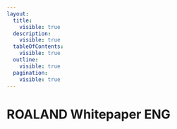 ```yaml
---
layout:
  title:
    visible: true
  description:
    visible: true
  tableOfContents:
    visible: true
  outline:
    visible: true
  pagination:
    visible: true
---
```


# ROALAND Whitepaper ENG

<figure><img src="../.gitbook/assets/whitepaper_eng/ROALAND_Whitepaper_ENG_page-0001.jpg" alt=""><figcaption></figcaption></figure>

<figure><img src="../.gitbook/assets/whitepaper_eng/ROALAND_Whitepaper_ENG_page-0002.jpg" alt=""><figcaption></figcaption></figure>

<figure><img src="../.gitbook/assets/whitepaper_eng/ROALAND_Whitepaper_ENG_page-0003.jpg" alt=""><figcaption></figcaption></figure>

<figure><img src="../.gitbook/assets/whitepaper_eng/ROALAND_Whitepaper_ENG_page-0004.jpg" alt=""><figcaption></figcaption></figure>

<figure><img src="../.gitbook/assets/whitepaper_eng/ROALAND_Whitepaper_ENG_page-0005.jpg" alt=""><figcaption></figcaption></figure>

<figure><img src="../.gitbook/assets/whitepaper_eng/ROALAND_Whitepaper_ENG_page-0006.jpg" alt=""><figcaption></figcaption></figure>

<figure><img src="../.gitbook/assets/whitepaper_eng/ROALAND_Whitepaper_ENG_page-0007.jpg" alt=""><figcaption></figcaption></figure>

<figure><img src="../.gitbook/assets/whitepaper_eng/ROALAND_Whitepaper_ENG_page-0008.jpg" alt=""><figcaption></figcaption></figure>

<figure><img src="../.gitbook/assets/whitepaper_eng/ROALAND_Whitepaper_ENG_page-0009.jpg" alt=""><figcaption></figcaption></figure>

<figure><img src="../.gitbook/assets/whitepaper_eng/ROALAND_Whitepaper_ENG_page-0010.jpg" alt=""><figcaption></figcaption></figure>

<figure><img src="../.gitbook/assets/whitepaper_eng/ROALAND_Whitepaper_ENG_page-0011.jpg" alt=""><figcaption></figcaption></figure>

<figure><img src="../.gitbook/assets/whitepaper_eng/ROALAND_Whitepaper_ENG_page-0012.jpg" alt=""><figcaption></figcaption></figure>

<figure><img src="../.gitbook/assets/whitepaper_eng/ROALAND_Whitepaper_ENG_page-0013.jpg" alt=""><figcaption></figcaption></figure>

<figure><img src="../.gitbook/assets/whitepaper_eng/ROALAND_Whitepaper_ENG_page-0014.jpg" alt=""><figcaption></figcaption></figure>

<figure><img src="../.gitbook/assets/whitepaper_eng/ROALAND_Whitepaper_ENG_page-0015.jpg" alt=""><figcaption></figcaption></figure>

<figure><img src="../.gitbook/assets/whitepaper_eng/ROALAND_Whitepaper_ENG_page-0016.jpg" alt=""><figcaption></figcaption></figure>

<figure><img src="../.gitbook/assets/whitepaper_eng/ROALAND_Whitepaper_ENG_page-0017.jpg" alt=""><figcaption></figcaption></figure>

<figure><img src="../.gitbook/assets/whitepaper_eng/ROALAND_Whitepaper_ENG_page-0018.jpg" alt=""><figcaption></figcaption></figure>

<figure><img src="../.gitbook/assets/whitepaper_eng/ROALAND_Whitepaper_ENG_page-0019.jpg" alt=""><figcaption></figcaption></figure>

<figure><img src="../.gitbook/assets/whitepaper_eng/ROALAND_Whitepaper_ENG_page-0020.jpg" alt=""><figcaption></figcaption></figure>

<figure><img src="../.gitbook/assets/whitepaper_eng/ROALAND_Whitepaper_ENG_page-0021.jpg" alt=""><figcaption></figcaption></figure>

<figure><img src="../.gitbook/assets/whitepaper_eng/ROALAND_Whitepaper_ENG_page-0022.jpg" alt=""><figcaption></figcaption></figure>

<figure><img src="../.gitbook/assets/whitepaper_eng/ROALAND_Whitepaper_ENG_page-0023.jpg" alt=""><figcaption></figcaption></figure>

<figure><img src="../.gitbook/assets/whitepaper_eng/ROALAND_Whitepaper_ENG_page-0024.jpg" alt=""><figcaption></figcaption></figure>

<figure><img src="../.gitbook/assets/whitepaper_eng/ROALAND_Whitepaper_ENG_page-0025.jpg" alt=""><figcaption></figcaption></figure>
